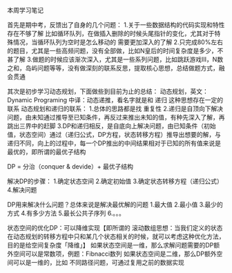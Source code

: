 本周学习笔记

首先是期中考，反馈出了自身的几个问题：
1.关于一些数据结构的代码实现和特性存在不够了解 比如循环队列，在做插入删除的时候头尾指针的变化，尤其对于特殊情况，当循环队列为空时是怎么移动的 需要更加深入的了解
2.只完成80%左右的题目，尤其是一些高频问题，没有全部做，比如N皇后的时间复杂度是多少，不甚了解
3.做题的时候应该渐次深入，尤其是一些系列问题，比如跳跃游戏ⅠⅡ，N数之和，岛屿问题等等，没有做深刻的联系反思，提取核心思想，总结做题方式，融会贯通

其次是初步学习动态规划，下面做些到目前为止的总结：
动态规划，英文：Dynamic Programing 中译：动态递推，看名字就是和 递归 这种思想存在一定的联系
动态规划和递归的联系：
1.总体的思路都是找 重复性
2.递归是自顶向下解决问题，由未知通过推导至已知条件，再反过来推出未知的值，有种先深入了解，再跳出三界中的赶脚
3.DP和递归相反，是自底向上解决问题，由已知条件（初始值，状态空间）通过（递归公式，DP方程，状态转移方程）推导出想要的解，与递归不同，向上的过程中，每一个DP推出的中间结果相对于已知的所有值来说是最优的，即所谓的最优子结构

DP = 分治（conquer & devide）+ 最优子结构

解决DP的步骤：
1.确定状态空间
2.确定初始值
3.确定状态转移方程（递归公式）
4.解决问题

DP用来解决什么问题？总体来说是解决最优解的问题
1.最大值
2.最小值
3.最少的方式
4.有多少方法
5.最长公共子序列
6.。。。

状态空间的优化DP：可以降维实现【即所谓的 滚动数组思想：当我们定义的状态在动态规划的转移方程中只和某几个状态相关的时候，就可以考虑这种优化方法，目的是给空间复杂度「降维」】
如果状态空间是一维，那么求解问题需要的DP额外空间可以是常数项，例题：Fibnacci数列
如果状态空间是二维，那么DP额外空间可以是一维的，比如 不同路径问题，可通过复用之前的数据实现
